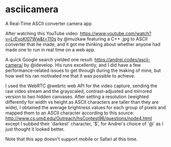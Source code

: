# asciicamera
A Real-Time ASCII converter camera app

After watching this YouTube video: https://www.youtube.com/watch?v=LrEvoKI07Ww&t=110s by @muzkaw featuring a C++ .jpg to ASCII converter that he made, and it got me thinking about whether anyone had made one to run in real time on a web app. 

A quick Google search yielded one result: https://andrei.codes/ascii-camera/ by @idevelop. His runs excellently, and I did have a few performance-related issues to get through during the making of mine, but how well his ran motivated me that it was possible to achieve. 

I used the WebRTC @webrtc web API for the video capture, sending the raw video stream and the grayscaled, contrast-adjusted and mirrored version to two hidden canvases. After setting a resolution (weighted differently for width vs height as ASCII characters are taller than they are wide), I obtained the average brightness values for each group of pixels and mapped them to an ASCII character according to this source: http://www.cs.umd.edu/Outreach/hsContest98/questions/node4.html except I subbed their 'darkest' character, '$', for Andrei's choice of '@' as I just thought it looked better.

Note that this app doesn't support mobile or Safari at this time.
